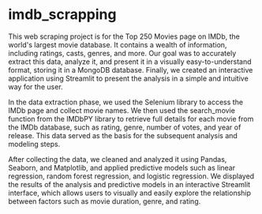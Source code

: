 # imdb_scrapping
This web scraping project is for the Top 250 Movies page on IMDb, the world's largest movie database. It contains a wealth of information, including ratings, casts, genres, and more. Our goal was to accurately extract this data, analyze it, and present it in a visually easy-to-understand format, storing it in a MongoDB database. Finally, we created an interactive application using Streamlit to present the analysis in a simple and intuitive way for the user.

In the data extraction phase, we used the Selenium library to access the IMDb page and collect movie names. We then used the search_movie function from the IMDbPY library to retrieve full details for each movie from the IMDb database, such as rating, genre, number of votes, and year of release. This data served as the basis for the subsequent analysis and modeling steps.

After collecting the data, we cleaned and analyzed it using Pandas, Seaborn, and Matplotlib, and applied predictive models such as linear regression, random forest regression, and logistic regression. We displayed the results of the analysis and predictive models in an interactive Streamlit interface, which allows users to visually and easily explore the relationship between factors such as movie duration, genre, and rating.
